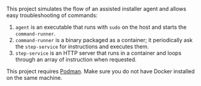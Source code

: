 This project simulates the flow of an assisted installer agent and allows
easy troubleshooting of commands:

1. `agent` is an executable that runs with `sudo` on the host and starts the `command-runner`.
2. `command-runner` is a binary packaged as a container; it periodically ask the `step-service` 
   for instructions and executes them.
3. `step-service` is an HTTP server that runs in a container and loops through an array of instruction when requested.

This project requires [Podman](https://podman.io/).
Make sure you do not have Docker installed on the same machine.